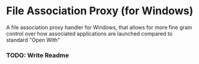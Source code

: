 # File Association Proxy (for Windows)
A file association proxy handler for Windows, that allows for more fine grain control over how associated applications are launched compared to standard "Open With"

### TODO: Write Readme
